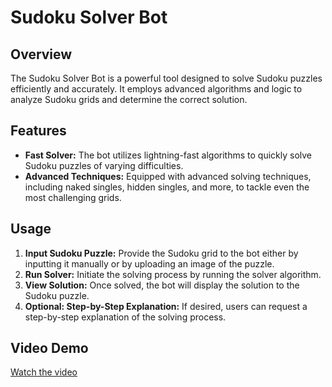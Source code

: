# Sudoku Solver Bot

## Overview
The Sudoku Solver Bot is a powerful tool designed to solve Sudoku puzzles efficiently and accurately. It employs advanced algorithms and logic to analyze Sudoku grids and determine the correct solution.

## Features
- **Fast Solver:** The bot utilizes lightning-fast algorithms to quickly solve Sudoku puzzles of varying difficulties.
- **Advanced Techniques:** Equipped with advanced solving techniques, including naked singles, hidden singles, and more, to tackle even the most challenging grids.

## Usage
1. **Input Sudoku Puzzle:** Provide the Sudoku grid to the bot either by inputting it manually or by uploading an image of the puzzle.
2. **Run Solver:** Initiate the solving process by running the solver algorithm.
3. **View Solution:** Once solved, the bot will display the solution to the Sudoku puzzle.
4. **Optional: Step-by-Step Explanation:** If desired, users can request a step-by-step explanation of the solving process.

## Video Demo
[Watch the video](Screen%20Recording%202024-04-06%20at%2013.29.28.MOV)
